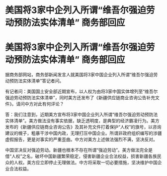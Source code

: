 # 美国将3家中企列入所谓“维吾尔强迫劳动预防法实体清单” 商务部回应

# 美国将3家中企列入所谓“维吾尔强迫劳动预防法实体清单” 商务部回应

据商务部网站，商务部新闻发言人就美国将3家中国企业列入所谓“维吾尔强迫劳动预防法实体清单”答记者问。

有记者问：美国国土安全部近期宣布，以人权为由将3家中国实体增列至“维吾尔强迫劳动预防法实体清单”，同时美方还发布了《新疆供应链商业咨询公告补充文件》。请问中方对此有何评论？

答：我们注意到，近期美方宣布将3家中国企业列入所谓“维吾尔强迫劳动预防法实体清单”。美方做法没有事实依据，缺乏透明度，是典型的经济霸凌行为。美方发布的《新疆供应链商业咨询公告》及其补充文件打着保护“人权”的旗号，以咨询建议的幌子，粗暴干涉中国内政，无理打压中国企业。所谓非政府组织编写的涉疆虚假报告，更是对事实的严重歪曲。中方对美方上述做法强烈不满，坚决反对。

中国坚决反对强迫劳动。新疆也根本不存在所谓“强迫劳动”。美方做法完全是借“人权”之名，破坏中国新疆繁荣稳定，侵害新疆企业合法权益，损害新疆各族民众的人权。美方应立即停止无理做法。中方将采取一切必要措施，坚决维护中国企业合法权益。

